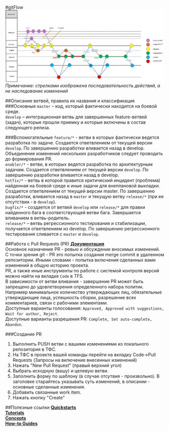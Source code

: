 #gitFlow
![Иллюстрация](./assets/repoScheme.png)  
_Примечание: стрелками изображена последовательность действий, а не наследование изменений_

##Описание ветвей, правила их названия и классификация
###Основные
`master` – код, который фактически находится на боевой среде.  
`develop` – интеграционная ветвь для завершенных feature-ветвей (задач), которые прошли приемку и которые включены в состав следующего релиза.  

###Вспомогательные
`feature/*` - ветви в которых фактически ведется разработка по задаче. Создается ответвлением от текущей версии `develop`. По завершению разработки вливается назад в develop. Объединение изменений нескольких разработчиков следует проводить до формирования PR.  
`enabler/*` - ветви, в которых ведется разработка по архитектурным задачам. Создается ответвлением от текущей версии `develop`. По завершению разработки вливается назад в develop.  
`hotfix/*` - ветвь в которой правится критический инцидент (проблема) найденная на боевой среде и иные задачи для внеплановой выкладки. Создается ответвлением от текущей версии master. По завершению разработки, вливается назад в `master` и текущую ветву `release/*` (при ее отсутствии - в `develop`).  
`bugfix/*` - создается от ветвей `develop` или `release/*` для правки найденного бага в соответствующей ветви бага. Завершается вливанием в ветвь-родитель.  
`release/*` – ветвь регрессионного тестирования и стабилизации, получается ответвлением из develop. По завершению регрессионного тестирования сливается с `master` и `develop`. 

##Работа с Pull Requests (PR)
**[Документация](https://docs.microsoft.com/en-us/azure/devops/repos/git/pull-requests?view=tfs-2017)**  
Основное назначение PR - ревью и обсуждение вносимых изменений. С точки зрения git - PR это попытка создания merge commit в удаленном репозитории. Иными словами - попытка включения сделанных вами изменений в общую историю проекта.  
PR, а также иные инструменты по работе с системой контроля версий можно найти на вкладке `Code` в TFS.  
В зависимости от ветви вливания - завершение PR может быть запрещено до удовлетворения определенного набора политик. Например минимальное количество утверждающих лиц, обязательные утверждающие лица, успешность сборки, разрешение всех комментариев, связи с рабочими элементами.  
Доступные варианты голосования: `Approved, Approved with suggestions, Wait for author, Reject`.  
Доступные варианты разрешения PR: `Complete, Set auto-complete, Abandon`.  

###Создание PR
1. Выполнить PUSH ветви с вашими изменениями из локального репозитория в ТФС.
1. На ТФС в проекте вашей команды перейти на вкладку Code->Pull Requests (Запросы на включение внесенных изменений)
1. Нажать "New Pull Request" (правый верхний угол)
1. Выбрать исходную (вашу) и целевую ветви. 
1. Заполнить форму по шаблону (в случае отсутвия - произвольно). В заголовке старайтесь указывать суть изменений, в описании - основные сделанные изменения.
1. Добавить связанные work item.
1. Нажать кнопку "Create"

##Полезные ссылки
**[Quickstarts](https://docs.microsoft.com/en-us/azure/devops/repos/git/share-your-code-in-git-vs-2017?view=tfs-2017)**  
**[Tutorials](https://docs.microsoft.com/en-us/azure/devops/repos/git/gitworkflow?view=tfs-2017)**  
**[Concepts](https://docs.microsoft.com/en-us/azure/devops/repos/git/history?view=tfs-2017)**  
**[How-to Guides](https://docs.microsoft.com/en-us/azure/devops/repos/git/git-tags?view=tfs-2017)**  